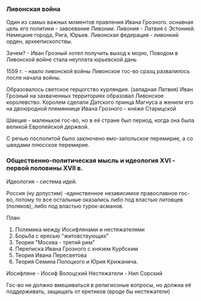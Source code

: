 
### Ливонская война

Один из самых важных моментов правления Ивана Грозного. оснавная цель его политики - завоевание Ливонии. 
Ливония - Латвия с Эстонией. Немецкие города, Рига, Юрьев.
Ливонская федерация - ливонкий орден, археепископствы.

Зачем? - Иван Грозный хотел получить выход к морю,
Поводом в Ливонской войне стала неуплата юрьевской дань

1559 г. - наало ливонской войны
Ливонское гос-во сразц развалилось после начала войны.

Образовалось светское герцогство курляндия. (западная Латвия)
Иван Грозный на захваченных территориях образовал Ливонское королевство.
Королем сделали Датского принца Магнуса а женили его на двоюродной племяннице Ивана Грозного - княже Старицской

Швеция - маленькое гос-во, но в её стране был период, когда она была великой Европейской держвой. 

С речью посполитой было заключено ямо-запольское перемирие, а со шведами плюсское перемирие.

### Общественно-политическая мысль и идеология XVI - первой половины XVII в.

Идеология - система идей.

Россия (ну допустим) -единственное независимое православное гос-во, потому то все остальные оказались либо под властью литовцев (поляков), либо под властью турок-асманов.

План:
1. Полемика между Иосифлянами и нестяжателями
2. Борьба с ересью "житовствующих"
3. Теория "Москва - третий рим"
4. Переписка Ивана Грозного с князем Курбским
5. Теория Ивана Пересветова
6. Теория Семина Полоцкого и Юрия Крижанича.


Иосифляне - Иосиф Волоцский
Нестяжатели -  Нил Сорский

Гос-во не должно вмешиваться в религиозные вопросы, но должна её поддерживать, защищать от еретиков (вроде бы нестяжатели)